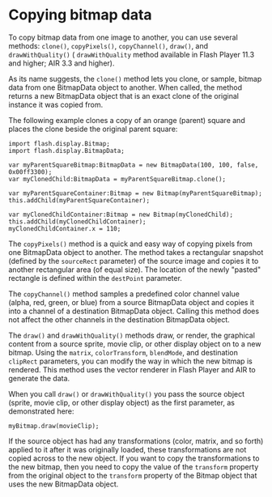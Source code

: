 # Copying bitmap data

To copy bitmap data from one image to another, you can use several methods:
`clone()`, `copyPixels()`, `copyChannel()`, `draw()`, and `drawWithQuality()` (
`drawWithQuality` method available in Flash Player 11.3 and higher; AIR 3.3 and
higher).

As its name suggests, the `clone()` method lets you clone, or sample, bitmap
data from one BitmapData object to another. When called, the method returns a
new BitmapData object that is an exact clone of the original instance it was
copied from.

The following example clones a copy of an orange (parent) square and places the
clone beside the original parent square:

```
import flash.display.Bitmap;
import flash.display.BitmapData;

var myParentSquareBitmap:BitmapData = new BitmapData(100, 100, false, 0x00ff3300);
var myClonedChild:BitmapData = myParentSquareBitmap.clone();

var myParentSquareContainer:Bitmap = new Bitmap(myParentSquareBitmap);
this.addChild(myParentSquareContainer);

var myClonedChildContainer:Bitmap = new Bitmap(myClonedChild);
this.addChild(myClonedChildContainer);
myClonedChildContainer.x = 110;
```

The `copyPixels()` method is a quick and easy way of copying pixels from one
BitmapData object to another. The method takes a rectangular snapshot (defined
by the `sourceRect` parameter) of the source image and copies it to another
rectangular area (of equal size). The location of the newly "pasted" rectangle
is defined within the `destPoint` parameter.

The `copyChannel()` method samples a predefined color channel value (alpha, red,
green, or blue) from a source BitmapData object and copies it into a channel of
a destination BitmapData object. Calling this method does not affect the other
channels in the destination BitmapData object.

The `draw()` and `drawWithQuality()` methods draw, or render, the graphical
content from a source sprite, movie clip, or other display object on to a new
bitmap. Using the `matrix`, `colorTransform`, `blendMode`, and destination
`clipRect` parameters, you can modify the way in which the new bitmap is
rendered. This method uses the vector renderer in Flash Player and AIR to
generate the data.

When you call `draw()` or `drawWithQuality()` you pass the source object
(sprite, movie clip, or other display object) as the first parameter, as
demonstrated here:

```
myBitmap.draw(movieClip);
```

If the source object has had any transformations (color, matrix, and so forth)
applied to it after it was originally loaded, these transformations are not
copied across to the new object. If you want to copy the transformations to the
new bitmap, then you need to copy the value of the `transform` property from the
original object to the `transform` property of the Bitmap object that uses the
new BitmapData object.
